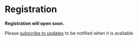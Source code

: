 # Registration

**Registration will open soon.**

Please [subscribe to updates](contact.md#subscribe-to-updates) to be notified when it is available.
